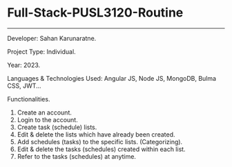 # Full-Stack-PUSL3120-Routine
-----------------------------

Developer: Sahan Karunaratne.

Project Type: Individual.

Year: 2023.

Languages & Technologies Used: Angular JS, Node JS, MongoDB, Bulma CSS, JWT...

Functionalities.

01. Create an account.
02. Login to the account.
03. Create task (schedule) lists.
04. Edit & delete the lists which have already been created.
05. Add schedules (tasks) to the specific lists. (Categorizing).
06. Edit & delete the tasks (schedules) created within each list.
07. Refer to the tasks (schedules) at anytime.

